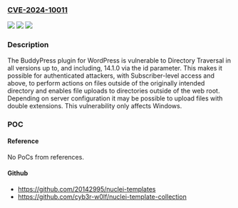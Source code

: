 ### [CVE-2024-10011](https://cve.mitre.org/cgi-bin/cvename.cgi?name=CVE-2024-10011)
![](https://img.shields.io/static/v1?label=Product&message=BuddyPress&color=blue)
![](https://img.shields.io/static/v1?label=Version&message=*%3C%3D%2014.1.0%20&color=brighgreen)
![](https://img.shields.io/static/v1?label=Vulnerability&message=CWE-22%20Improper%20Limitation%20of%20a%20Pathname%20to%20a%20Restricted%20Directory%20('Path%20Traversal')&color=brighgreen)

### Description

The BuddyPress plugin for WordPress is vulnerable to Directory Traversal in all versions up to, and including, 14.1.0 via the id parameter. This makes it possible for authenticated attackers, with Subscriber-level access and above, to perform actions on files outside of the originally intended directory and enables file uploads to directories outside of the web root. Depending on server configuration it may be possible to upload files with double extensions. This vulnerability only affects Windows.

### POC

#### Reference
No PoCs from references.

#### Github
- https://github.com/20142995/nuclei-templates
- https://github.com/cyb3r-w0lf/nuclei-template-collection


